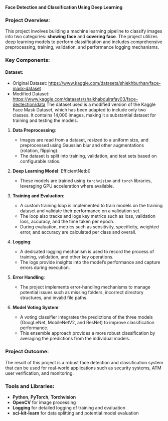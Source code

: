 **Face Detection and Classification Using Deep Learning**


### Project Overview:
This project involves building a machine learning pipeline to classify images into two categories: **showing face** and **covering face**. The project utilizes deep learning models to perform classification and includes comprehensive preprocessing, training, validation, and performance logging mechanisms.

### Key Components:

#### Dataset:

- Original Dataset: https://www.kaggle.com/datasets/shiekhburhan/face-mask-dataset
- Modified Dataset: https://www.kaggle.com/datasets/shaikhabdulrafay03/face-dectection/data
The dataset used is a modified version of the Kaggle Face Mask Dataset, which has been adapted to include only two classes. It contains 14,000 images, making it a substantial dataset for training and testing the models.

1. **Data Preprocessing**:
   - Images are read from a dataset, resized to a uniform size, and preprocessed using Gaussian blur and other augmentations (rotation, flipping).
   - The dataset is split into training, validation, and test sets based on configurable ratios.

2. **Deep Learning Model**: EfficientNetb0 
   - These models are trained using `torchvision` and `torch` libraries, leveraging GPU acceleration where available.

3. **Training and Evaluation**:
   - A custom training loop is implemented to train models on the training dataset and validate their performance on a validation set.
   - The loop also tracks and logs key metrics such as loss, validation loss, accuracy, and the time taken per epoch.
   - During evaluation, metrics such as sensitivity, specificity, weighted error, and accuracy are calculated per class and overall.

4. **Logging**:
   - A dedicated logging mechanism is used to record the process of training, validation, and other key operations. 
   - The logs provide insights into the model’s performance and capture errors during execution.

5. **Error Handling**:
   - The project implements error-handling mechanisms to manage potential issues such as missing folders, incorrect directory structures, and invalid file paths.

6. **Model Voting System**:
   - A voting classifier integrates the predictions of the three models (GoogLeNet, MobileNetV2, and ResNet) to improve classification performance.
   - This ensemble approach provides a more robust classification by averaging the predictions from the individual models.

### Project Outcome:
The result of this project is a robust face detection and classification system that can be used for real-world applications such as security systems, ATM user verification, and monitoring.

### Tools and Libraries:

- **Python**, **PyTorch**, **Torchvision**
- **OpenCV** for image processing
- **Logging** for detailed logging of training and evaluation
- **sci-kit-learn** for data splitting and potential model evaluation
